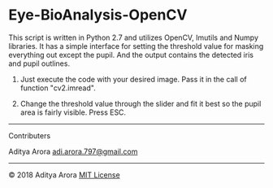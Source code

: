 # Eye-BioAnalysis-OpenCV
This script is written in Python 2.7 and utilizes OpenCV, Imutils and Numpy libraries. It has a simple interface for setting the threshold value for masking everything out except the pupil. And the output contains the detected iris and pupil outlines.

1. Just execute the code with your desired image. Pass it in the call of function "cv2.imread".

2. Change the threshold value through the slider and fit it best so the pupil area is fairly visible. Press ESC.

------------------------------------------------------------------------------------------------------------------------------------------

Contributers

Aditya Arora adi.arora.797@gmail.com

------------------------------------------------------------------------------------------------------------------------------------------

© 2018 Aditya Arora [MIT License](LICENSE)
